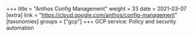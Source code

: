 +++
title = "Anthos Config Management"
weight = 33
date = 2021-03-07
[extra]
link = "https://cloud.google.com/anthos/config-management"
[taxonomies]
groups = ["gcp"]
+++
GCP service: Policy and security automation

